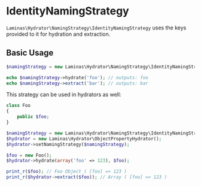 # IdentityNamingStrategy

`Laminas\Hydrator\NamingStrategy\IdentityNamingStrategy` uses the keys provided to
it for hydration and extraction.

## Basic Usage

```php
$namingStrategy = new Laminas\Hydrator\NamingStrategy\IdentityNamingStrategy();

echo $namingStrategy->hydrate('foo'); // outputs: foo
echo $namingStrategy->extract('bar'); // outputs: bar
```

This strategy can be used in hydrators as well:

```php
class Foo
{
    public $foo;
}

$namingStrategy = new Laminas\Hydrator\NamingStrategy\IdentityNamingStrategy();
$hydrator = new Laminas\Hydrator\ObjectPropertyHydrator();
$hydrator->setNamingStrategy($namingStrategy);

$foo = new Foo();
$hydrator->hydrate(array('foo' => 123), $foo);

print_r($foo); // Foo Object ( [foo] => 123 )
print_r($hydrator->extract($foo)); // Array ( [foo] => 123 )
```
